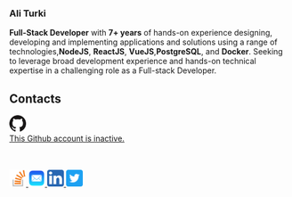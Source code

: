 ### Ali Turki

**Full-Stack Developer** with **7+ years** of hands-on experience designing, developing and implementing applications and solutions using a range of technologies,**NodeJS**, **ReactJS**, **VueJS**,**PostgreSQL**, and **Docker**. Seeking to leverage broad development experience and hands-on technical expertise in a challenging role as a Full-stack Developer.

## Contacts

<a href="https://github.com/ali-turki" target="_blank">
  <img src="https://raw.githubusercontent.com/anbturki/anbturki/master/assets/github.png" width="30"/>   <br/> 
  This Github account is inactive.
  </a>
  
  <br/>  <br/>
  <a href="https://stackoverflow.com/users/5853931/ali-turki" target="_blank">
  <img src="https://raw.githubusercontent.com/anbturki/anbturki/master/assets/stackoverflow.png" width="30"/>
  </a><a href="mailto:ali@turkii.me" target="_blank">
  <img src="https://raw.githubusercontent.com/anbturki/anbturki/master/assets/email.png" width="30"/>
  </a>
<a href="https://www.linkedin.com/in/anbturki/" target="_blank">
  <img src="https://raw.githubusercontent.com/anbturki/anbturki/master/assets/linkedin.png" width="30"/> 
  </a>
<a href="https://twitter.com/anbturki/" target="_blank">
  <img src="https://raw.githubusercontent.com/anbturki/anbturki/master/assets/twitter.png" width="30"/> 
  </a>
